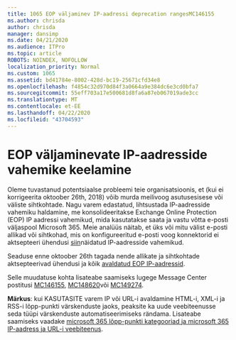 ```yaml
---
title: 1065 EOP väljaminev IP-aadressi deprecation rangesMC146155
ms.author: chrisda
author: chrisda
manager: dansimp
ms.date: 04/21/2020
ms.audience: ITPro
ms.topic: article
ROBOTS: NOINDEX, NOFOLLOW
localization_priority: Normal
ms.custom: 1065
ms.assetid: bd41784e-8002-428d-bc19-25671cfd34e8
ms.openlocfilehash: f4854c32d970d84f3a0664a9e384dc6e3cd0bfa7
ms.sourcegitcommit: 55eff703a17e500681d8fa6a87eb067019ade3cc
ms.translationtype: MT
ms.contentlocale: et-EE
ms.lasthandoff: 04/22/2020
ms.locfileid: "43704593"
---
```

# <a name="deprecation-of-eop-outbound-ip-address-ranges"></a>EOP väljaminevate IP-aadresside vahemike keelamine

Oleme tuvastanud potentsiaalse probleemi teie organisatsioonis, et (kui ei korrigeerita oktoober 26th, 2018) võib murda meilivoog asutusesisese või väliste sihtkohtade. Nagu varem edastatud, lihtsustada IP-aadresside vahemiku haldamine, me konsolideeritakse Exchange Online Protection (EOP) IP aadressi vahemikud, mida kasutatakse saata ja vastu võtta e-posti väljaspool Microsoft 365. Meie analüüs näitab, et üks või mitu välist e-posti allikad või sihtkohad, mis on konfigureeritud e-posti voog konnektorid ei aktsepteeri ühendusi [siin](https://docs.microsoft.com/office365/SecurityCompliance/eop/exchange-online-protection-ip-addresses)näidatud IP-aadresside vahemikud.

Seaduse enne oktoober 26th tagada nende allikate ja sihtkohtade aktsepteerivad ühendusi ja kõik [avaldatud EOP IP-aadressid](https://docs.microsoft.com/office365/SecurityCompliance/eop/exchange-online-protection-ip-addresses).

Selle muudatuse kohta lisateabe saamiseks lugege Message Center postitusi [MC146155](https://portal.office.com/AdminPortal/home?switchtomodern=true#/MessageCenter?id=MC146155), [MC148620](https://portal.office.com/AdminPortal/home?switchtomodern=true#/MessageCenter?id=MC148620)või [MC149274](https://portal.office.com/AdminPortal/home?switchtomodern=true#/MessageCenter?id=MC149274).

**Märkus**: kui KASUTASITE varem IP või URL-i avaldamine HTML-i, XML-i ja RSS-i lõpp-punkti värskenduste jaoks, peaksite ka uude veebiteenusse seda tüüpi värskenduste automatiseerimiseks rändama. Lisateabe saamiseks vaadake [microsoft 365 lõpp-punkti kategooriad ja microsoft 365 IP-aadress ja URL-i veebiteenus](https://techcommunity.microsoft.com/t5/Office-365-Blog/Announcing-Office-365-endpoint-categories-and-Office-365-IP/ba-p/177638).
